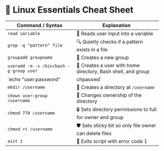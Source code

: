 
# 🐧 Linux Essentials Cheat Sheet

| Command / Syntax                   | Explanation                                             |
|----------------------------------|---------------------------------------------------------|
| `read variable`                   | 📝 Reads user input into a variable                      |
| `grep -q "pattern" file`          | 🔍 Quietly checks if a pattern exists in a file         |
| `groupadd groupname`              | 👥 Creates a new group                                   |
| `useradd -m -s /bin/bash -g group user` | 👤 Creates a user with home directory, Bash shell, and group |
| `echo "user:password" | chpasswd` | 🔑 Sets the password for the user                        |
| `mkdir /username`                 | 📁 Creates a directory at `/username`                    |
| `chown user:group /username`     | 🔐 Changes ownership of the directory                    |
| `chmod 770 /username`             | 🔒 Sets directory permissions to full for owner and group|
| `chmod +t /username`              | 🛡️ Sets sticky bit so only file owner can delete files  |
| `exit 1`                         | 🚨 Exits script with error code 1                        |
